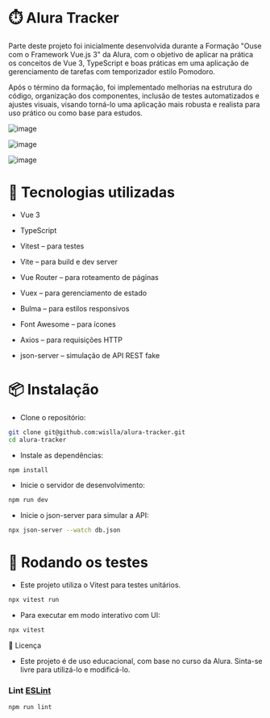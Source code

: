 # ⏱️ Alura Tracker

Parte deste projeto foi inicialmente desenvolvida durante a Formação "Ouse com o Framework Vue.js 3" da Alura, com o objetivo de aplicar na prática os conceitos de Vue 3, TypeScript e boas práticas em uma aplicação de gerenciamento de tarefas com temporizador estilo Pomodoro.

Após o término da formação, foi implementado melhorias na estrutura do código, organização dos componentes, inclusão de testes automatizados e ajustes visuais, visando torná-lo uma aplicação mais robusta e realista para uso prático ou como base para estudos.

![image](https://github.com/user-attachments/assets/7b1915c5-63b5-4e3b-8fd9-e7016c0994a8)

![image](https://github.com/user-attachments/assets/b6de7894-ae6d-484a-8bde-c7c63c0bd892)

![image](https://github.com/user-attachments/assets/c5005b69-e9f5-4e5c-b90a-e82e26e14504)


# 🚀 Tecnologias utilizadas
- Vue 3

- TypeScript
- Vitest – para testes
- Vite – para build e dev server
- Vue Router – para roteamento de páginas
- Vuex – para gerenciamento de estado
- Bulma – para estilos responsivos
- Font Awesome – para ícones
- Axios – para requisições HTTP
- json-server – simulação de API REST fake



# 📦 Instalação

- Clone o repositório:
```sh
git clone git@github.com:wislla/alura-tracker.git
cd alura-tracker
```

- Instale as dependências:
```sh
npm install
```

- Inicie o servidor de desenvolvimento:
```sh
npm run dev
```

- Inicie o json-server para simular a API:

```sh
npx json-server --watch db.json
```

# 🧪 Rodando os testes

- Este projeto utiliza o Vitest para testes unitários.
```sh
npx vitest run
```

- Para executar em modo interativo com UI:
```sh
npx vitest
```

📄 Licença
- Este projeto é de uso educacional, com base no curso da Alura. Sinta-se livre para utilizá-lo e modificá-lo.


### Lint [ESLint](https://eslint.org/)

```sh
npm run lint
```


